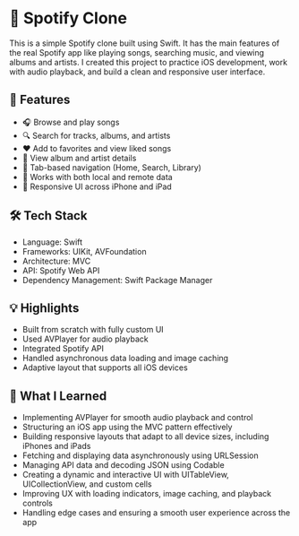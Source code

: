 # 🎵 Spotify Clone

This is a simple Spotify clone built using Swift. It has the main features of the real Spotify app like playing songs, searching music, and viewing albums and artists. I created this project to practice iOS development, work with audio playback, and build a clean and responsive user interface.

## 📱 Features

- 🎧 Browse and play songs
- 🔍 Search for tracks, albums, and artists
- ❤️ Add to favorites and view liked songs
- 📂 View album and artist details
- 🧭 Tab-based navigation (Home, Search, Library)
- 📶 Works with both local and remote data
- 📲 Responsive UI across iPhone and iPad

## 🛠 Tech Stack

- Language: Swift
- Frameworks: UIKit, AVFoundation
- Architecture: MVC
- API: Spotify Web API 
- Dependency Management: Swift Package Manager

## 💡 Highlights

- Built from scratch with fully custom UI
- Used AVPlayer for audio playback
- Integrated Spotify API 
- Handled asynchronous data loading and image caching
- Adaptive layout that supports all iOS devices

## 📘 What I Learned

- Implementing AVPlayer for smooth audio playback and control
- Structuring an iOS app using the MVC pattern effectively
- Building responsive layouts that adapt to all device sizes, including iPhones and iPads
- Fetching and displaying data asynchronously using URLSession
- Managing API data and decoding JSON using Codable
- Creating a dynamic and interactive UI with UITableView, UICollectionView, and custom cells
- Improving UX with loading indicators, image caching, and playback controls
- Handling edge cases and ensuring a smooth user experience across the app
